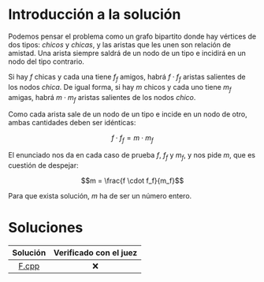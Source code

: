 # Introducción a la solución
Podemos pensar el problema como un grafo bipartito donde hay vértices de dos
tipos: _chicos_ y _chicas_, y las aristas que les unen son relación de amistad.
Una arista siempre saldrá de un nodo de un tipo e incidirá en un nodo del tipo
contrario.

Si hay $f$ chicas y cada una tiene $f_f$ amigos, habrá $f \cdot f_f$ aristas
salientes de los nodos _chica_. De igual forma, si hay _m_ chicos y cada uno
tiene $m_f$ amigas, habrá $m \cdot m_f$ aristas salientes de los nodos
_chico_.

Como cada arista sale de un nodo de un tipo e incide en un nodo de otro, ambas
cantidades deben ser idénticas:

$$f \cdot f_f = m \cdot m_f$$

El enunciado nos da en cada caso de prueba $f$, $f_f$ y $m_f$, y nos pide $m$,
que es cuestión de despejar:

$$m = \frac{f \cdot f_f}{m_f}$$

Para que exista solución, $m$ ha de ser un número entero.


# Soluciones

| Solución | Verificado con el juez |
| :------: | :--------------------: |
| [F.cpp](src/F.cpp) | :x: |


